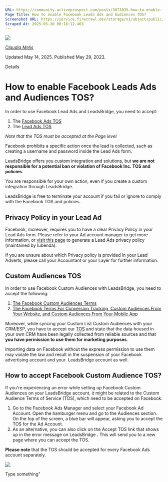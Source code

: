 ```yaml
---
URL: https://community.activeprospect.com/posts/5073035-how-to-enable-facebook-leads-ads-and-audiences-tos
Page Title: How to enable Facebook Leads Ads and Audiences TOS?
Screenshot URL: https://service.firecrawl.dev/storage/v1/object/public/media/screenshot-f1f31b58-e4c1-4727-a30b-259255eb1fc6.png
Scraped At: 2025-05-30 00:16:12.463
---
```


[![](https://content2.bloomfire.com/avatars/users/1451136/thumb/thumbnail.png?f=1623686660&Expires=1748567764&Signature=Q7x0EwlxES0hvUgBHOYTTGeGR3odqFWLEzt7O-xmCXlP96mar1s5oe9tW3fMpzluxTm11P9GYwlqaEZzVQoiPHx5Em9I8Zg9SieGpWMPxP~zejUlB9Kdkje0AR2sl6YPYOEivTAjQuDSX6l6GvCgOgDMNLH3WzK0p~K6PLRhSIJngXS~mM3tMk1CaX4yCakXlTKQROVt2bZuKLbAWOlp742ugbt4wRxc4nnSEG1pEjwuFGnUeOvPdFljX9y1m6mzKMdH73FRM3yhu285pMQf4YR6ClB1L2SbAju0wVyUrSU5OlrMU1~sZloQeSNNUoeqkHR2feRCiE-B4cGRd5-r9A__&Key-Pair-Id=APKAIDFCFZ2UHE5LPIUA)](https://community.activeprospect.com/memberships/8017840-claudia-melis)

[_Claudia Melis_](https://community.activeprospect.com/memberships/8017840-claudia-melis)

Updated May 14, 2025. Published May 29, 2023.

Details

# How to enable Facebook Leads Ads and Audiences TOS?

In order to use Facebook Lead Ads and LeadsBridge, you need to accept:

1. The [Facebook Ads TOS](https://www.facebook.com/legal/self_service_ads_terms)
2. The [Lead Ads TOS](https://www.facebook.com/ads/leadgen/tos)

_Note that the TOS must be accepted at the Page level_

Facebook prohibits a specific action once the lead is collected, such as creating a username and password inside the Lead Ads form.

LeadsBridge offers you custom integration and solutions, but **we are not responsible for a potential ban or violation of Facebook Inc. TOS and policies**.

You are responsible for your own action, even if you create a custom integration through LeadsBridge.

LeadsBridge is free to terminate your account if you fail or ignore to comply with the Facebook TOS and policies.

## **Privacy Policy in your Lead Ad**

Facebook, moreover, requires you to have a clear Privacy Policy in your Lead Ads form. Please refer to your Ad account manager to get more information, or [visit this page](http://www.iubenda.com/blog/2015/11/20/privacy-policy-for-facebook-lead-adverts/) to generate a Lead Ads privacy policy (maintained by Iubenda).

If you are unsure about which Privacy policy is provided in your Lead Adverts, please call your Accountant or your Layer for further information.

## **Custom Audiences TOS**

In order to use Facebook Custom Audiences with LeadsBridge, you need to accept the following:

1. [The Facebook Custom Audiences Terms](https://www.facebook.com/legal/terms/customaudience)
2. [The Facebook Terms For Conversion Tracking, Custom Audiences From Your Website, and Custom Audiences From Your Mobile App](https://www.facebook.com/legal/technology_terms)

Moreover, while syncing your Custom List Custom Audiences with your CRM/ESP, you have to accept our [TOS](https://leadsbridge.com/tos/) and state that the data housed in your own CRM have been legally collected from reliable sources and that **you have permission to use them for marketing purposes**.

Importing data on Facebook without the express permission to use them may violate the law and result in the suspension of your Facebook advertising account and your  LeadsBridge account as well.

## How to accept Facebook Custom Audience TOS?

If you're experiencing an error while setting up Facebook Custom Audiences on your LeadsBridge account, it might be related to the Custom Audience Terms of Service (TOS), which need to be accepted on Facebook.

1. Go to the Facebook Ads Manager and select your Facebook Ad Account. Open the hamburger menu and go to the Audiences section. On the top of the screen, a blue bar will appear, asking you to accept the TOS for the Ad Account.
2. As an alternative, you can also click on the Accept TOS link that shows up in the error message on LeadsBridge **.** This will send you to a new page where you can accept the TOS.


**Please note** that the TOS should be accepted for every Facebook Ads account separately.

![](https://content0.bloomfire.com/thumbnails/contents/003/801/785/original.png?f=1689862651&Expires=1748567764&Signature=j6B0uNUbEZpjTGrD~cAzXm9sLBZI5Tn0pEozBZ4FdZolpgMwsp~pPhOPs7v4~v84P9sLagmGBcwPlaQlLoTb2HcRIKyeqtw9HQa~cnB0C54kiTkDsrc48xTubAL0rSSUnQrwVDH85AoknmOkr~KlNaVXfv287wFnXqaFl1pwAz1NQUrsDWpHRc6j1zhg6IhFzT1XVTO7T2d1BF00chheHetYo3XNNiMJbwSxcWbeGEKjFPjoOS6Ugil9VwQwIk5vGRW211Yir6UAsFY6sQgU37TtAeeF7B9ET~Vc6F~DzXhPGLCdKVzldLTdKT4gjotDYPRq5HYROHyGwot7m2Ql8w__&Key-Pair-Id=APKAIDFCFZ2UHE5LPIUA)

Type something"

